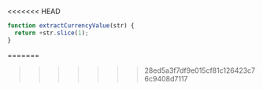 <<<<<<< HEAD
```js run
function extractCurrencyValue(str) {
  return +str.slice(1);
}
```
=======
>>>>>>> 28ed5a3f7df9e015cf81c126423c76c9408d7117
